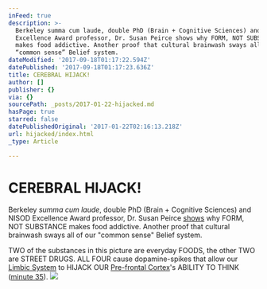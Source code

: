 ```yaml
---
inFeed: true
description: >-
  Berkeley summa cum laude, double PhD (Brain + Cognitive Sciences) and NISOD
  Excellence Award professor, Dr. Susan Peirce shows why FORM, NOT SUBSTANCE
  makes food addictive. Another proof that cultural brainwash sways all of our
  “common sense” Belief system. 
dateModified: '2017-09-18T01:17:22.594Z'
datePublished: '2017-09-18T01:17:23.636Z'
title: CEREBRAL HIJACK!
author: []
publisher: {}
via: {}
sourcePath: _posts/2017-01-22-hijacked.md
hasPage: true
starred: false
datePublishedOriginal: '2017-01-22T02:16:13.218Z'
url: hijacked/index.html
_type: Article

---
```

# **CEREBRAL HIJACK!**

Berkeley _summa cum laude_, double PhD (Brain + Cognitive Sciences) and NISOD Excellence Award professor, Dr. Susan Peirce [shows][0] why FORM, NOT SUBSTANCE makes food addictive. Another proof that cultural brainwash sways all of our "common sense" Belief system. 

TWO of the substances in this picture are everyday FOODS, the other TWO are STREET DRUGS. ALL FOUR cause dopamine-spikes that allow our [Limbic System][1] to HIJACK OUR [Pre-frontal Cortex][2]'s ABILITY TO THINK ([minute 35][0]).
![](https://s3-us-west-2.amazonaws.com/the-grid-img/p/1832a27444f6cf2b56ca82ee31253801289c3b32.png)

[0]: https://www.youtube.com/watch?v=J5YvefCIqHk
[1]: https://www.reference.com/science/limbic-system-39014f3c7323b28c?qo=cdpArticles
[2]: https://www.reference.com/science/prefrontal-cortex-3a271896b743339b